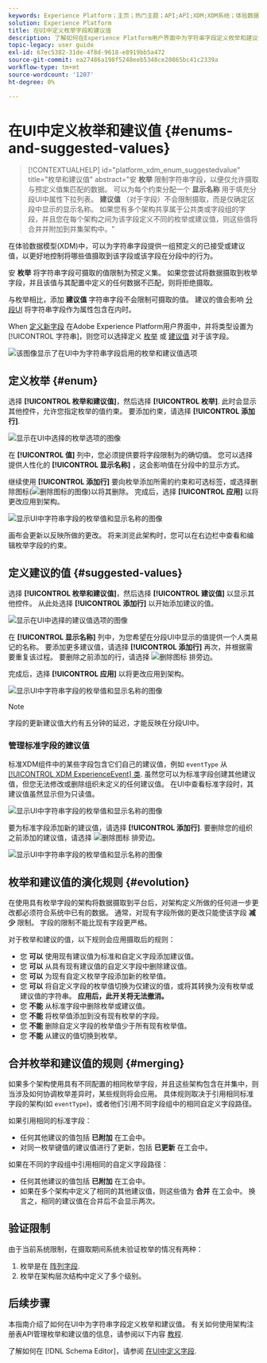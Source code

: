 ```yaml
---
keywords: Experience Platform；主页；热门主题；API;API;XDM;XDM系统；体验数据模型；数据模型；UI；工作区；枚举；字段；
solution: Experience Platform
title: 在UI中定义枚举字段和建议值
description: 了解如何在Experience Platform用户界面中为字符串字段定义枚举和建议值。
topic-legacy: user guide
exl-id: 67ec5382-31de-4f8d-9618-e8919bb5a472
source-git-commit: ea27486a198f5248eeb5348ce20865bc41c2339a
workflow-type: tm+mt
source-wordcount: '1207'
ht-degree: 0%

---
```


# 在UI中定义枚举和建议值 {#enums-and-suggested-values}

>[!CONTEXTUALHELP]
>id="platform_xdm_enum_suggestedvalue"
>title="枚举和建议值"
>abstract="安 **枚举** 限制字符串字段，以便仅允许摄取与预定义值集匹配的数据。 可以为每个约束分配一个 **显示名称** 用于填充分段UI中属性下拉列表。 **建议值** （对于字段）不会限制摄取，而是仅确定区段中显示的显示名称。 如果您有多个架构共享属于公共类或字段组的字段，并且您在每个架构之间为该字段定义不同的枚举或建议值，则这些值将合并并附加到并集架构中。"

在体验数据模型(XDM)中，可以为字符串字段提供一组预定义的已接受或建议值，以更好地控制将哪些值摄取到该字段或该字段在分段中的行为。

安 **枚举** 将字符串字段可摄取的值限制为预定义集。 如果您尝试将数据摄取到枚举字段，并且该值与其配置中定义的任何数据不匹配，则将拒绝摄取。

与枚举相比，添加 **建议值** 字符串字段不会限制可摄取的值。 建议的值会影响 [分段UI](../../../segmentation/ui/overview.md) 将字符串字段作为属性包含在内时。

When [定义新字段](./overview.md#define) 在Adobe Experience Platform用户界面中，并将类型设置为 [!UICONTROL 字符串]，则您可以选择定义 [枚举](#enum) 或 [建议值](#suggested-values) 对于该字段。

![该图像显示了在UI中为字符串字段启用的枚举和建议值选项](../../images/ui/fields/enum/enum-options-selected.png)

## 定义枚举 {#enum}

选择 **[!UICONTROL 枚举和建议值]**，然后选择 **[!UICONTROL 枚举]**. 此时会显示其他控件，允许您指定枚举的值约束。 要添加约束，请选择 **[!UICONTROL 添加行]**.

![显示在UI中选择的枚举选项的图像](../../images/ui/fields/enum/enum-add-row.png)

在 **[!UICONTROL 值]** 列中，您必须提供要将字段限制为的确切值。 您可以选择提供人性化的 **[!UICONTROL 显示名称]** ，这会影响值在分段中的显示方式。

继续使用 **[!UICONTROL 添加行]** 要向枚举添加所需的约束和可选标签，或选择删除图标(![删除图标的图像](../../images/ui/fields/enum/remove-icon.png))以将其删除。 完成后，选择 **[!UICONTROL 应用]** 以将更改应用到架构。

![显示UI中字符串字段的枚举值和显示名称的图像](../../images/ui/fields/enum/enum-confirm.png)

画布会更新以反映所做的更改。 将来浏览此架构时，您可以在右边栏中查看和编辑枚举字段的约束。

## 定义建议的值 {#suggested-values}

选择 **[!UICONTROL 枚举和建议值]**，然后选择 **[!UICONTROL 建议值]** 以显示其他控件。 从此处选择 **[!UICONTROL 添加行]** 以开始添加建议的值。

![显示在UI中选择的建议值选项的图像](../../images/ui/fields/enum/suggested-add-row.png)

在 **[!UICONTROL 显示名称]** 列中，为您希望在分段UI中显示的值提供一个人类易记的名称。 要添加更多建议值，请选择 **[!UICONTROL 添加行]** 再次，并根据需要重复该过程。 要删除之前添加的行，请选择 ![删除图标](../../images/ui/fields/enum/remove-icon.png) 排旁边。

完成后，选择 **[!UICONTROL 应用]** 以将更改应用到架构。

![显示UI中字符串字段的枚举值和显示名称的图像](../../images/ui/fields/enum/suggested-confirm.png)

>[!NOTE]
>
>字段的更新建议值大约有五分钟的延迟，才能反映在分段UI中。

### 管理标准字段的建议值

标准XDM组件中的某些字段包含它们自己的建议值，例如 `eventType` 从 [[!UICONTROL XDM ExperienceEvent] 类](../../classes/experienceevent.md). 虽然您可以为标准字段创建其他建议值，但您无法修改或删除组织未定义的任何建议值。 在UI中查看标准字段时，其建议值虽然显示但为只读值。

![显示UI中字符串字段的枚举值和显示名称的图像](../../images/ui/fields/enum/suggested-standard.png)

要为标准字段添加新的建议值，请选择 **[!UICONTROL 添加行]**. 要删除您的组织之前添加的建议值，请选择 ![删除图标](../../images/ui/fields/enum/remove-icon.png) 排旁边。

![显示UI中字符串字段的枚举值和显示名称的图像](../../images/ui/fields/enum/suggested-standard-add.png)

<!-- ### Removing suggested values for standard fields

Only suggested values that you define can be removed from a standard field. Existing suggested values can be disabled so that they no longer appear in the segmentation dropdown, but they cannot be removed outright.

For example, consider a profile schema where the a suggested value for the standard `person.gender` field is disabled:

![Image showing the enum values and display names filled out for the string field in the UI](../../images/ui/fields/enum/standard-enum-disabled.png)

In this example, the display name "[!UICONTROL Non-specific]" is now disabled from being shown in the segmentation dropdown list. However, the value `non_specific` is still part of the list of enumerated fields and is therefore still allowed on ingestion. In other words, you cannot disable the actual enum value for the standard field as it would go against the principle of only allowing changes that make a field less restrictive.

See the [section below](#evolution) for more information on the rules for updating enums and suggested values for existing schema fields. -->

## 枚举和建议值的演化规则 {#evolution}

在使用具有枚举字段的架构将数据摄取到平台后，对架构定义所做的任何进一步更改都必须符合系统中已有的数据。 通常，对现有字段所做的更改只能使该字段 **减少** 限制。 字段的限制不能比现有字段更严格。

对于枚举和建议的值，以下规则会应用摄取后的规则：

* 您 **可以** 使用现有建议值为标准和自定义字段添加建议值。
* 您 **可以** 从具有现有建议值的自定义字段中删除建议值。
* 您 **可以** 为现有自定义枚举字段添加新的枚举值。
* 您 **可以** 将自定义字段的枚举值切换为仅建议的值，或将其转换为没有枚举或建议值的字符串。 **应用后，此开关将无法撤消。**
* 您 **不能** 从标准字段中删除枚举或建议值。
* 您 **不能** 将枚举值添加到没有现有枚举的字段。
* 您 **不能** 删除自定义字段的枚举值少于所有现有枚举值。
* 您 **不能** 从建议的值切换到枚举。

## 合并枚举和建议值的规则 {#merging}

如果多个架构使用具有不同配置的相同枚举字段，并且这些架构包含在并集中，则当涉及如何协调枚举差异时，某些规则将会应用。 具体规则取决于引用相同标准字段的架构(如 `eventType`)，或者他们引用不同字段组中的相同自定义字段路径。

如果引用相同的标准字段：

* 任何其他建议的值包括 **已附加** 在工会中。
* 对同一枚举键值的建议值进行了更新，包括 **已更新** 在工会中。

如果在不同的字段组中引用相同的自定义字段路径：

* 任何其他建议的值包括 **已附加** 在工会中。
* 如果在多个架构中定义了相同的其他建议值，则这些值为 **合并** 在工会中。 换言之，相同的建议值在合并后不会显示两次。

## 验证限制

由于当前系统限制，在摄取期间系统未验证枚举的情况有两种：

1. 枚举是在 [阵列字段](./array.md).
1. 枚举在架构层次结构中定义了多个级别。

## 后续步骤

本指南介绍了如何在UI中为字符串字段定义枚举和建议值。 有关如何使用架构注册表API管理枚举和建议值的信息，请参阅以下内容 [教程](../../tutorials/suggested-values.md).

了解如何在 [!DNL Schema Editor]，请参阅 [在UI中定义字段](./overview.md#special).
